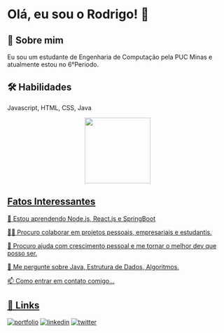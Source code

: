 
# Olá, eu sou o Rodrigo! 👋


## 🚀 Sobre mim
Eu sou um estudante de Engenharia de Computação pela PUC Minas e atualmente estou no 6°Periodo.


## 🛠 Habilidades
Javascript, HTML, CSS, Java

<div align="center">
  <a href="https://github.com/RodrigoPretes">
  <img height="150em" src="https://github-readme-stats.vercel.app/api/top-langs/?username=RodrigoPretes&layout=compact&langs_count=7&theme=dracula"/>
</div>


## Fatos Interessantes

🧠 Estou aprendendo Node.js, React.js e SpringBoot

👯‍♀️ Procuro colaborar em projetos pessoais, empresariais e estudantis. 

🤔 Procuro ajuda com crescimento pessoal e me tornar o melhor dev que posso ser.

💬 Me pergunte sobre Java, Estrutura de Dados, Algoritmos.

📫 Como entrar em contato comigo...




## 🔗 Links
[![portfolio](https://img.shields.io/badge/my_portfolio-000?style=for-the-badge&logo=ko-fi&logoColor=white)](https://github.com/RodrigoPretes?tab=repositories)
[![linkedin](https://img.shields.io/badge/linkedin-0A66C2?style=for-the-badge&logo=linkedin&logoColor=white)](https://www.linkedin.com/in/rodrigo-pretes-71a82a192/)
[![twitter](https://img.shields.io/badge/twitter-1DA1F2?style=for-the-badge&logo=twitter&logoColor=white)](https://twitter.com/rodrigopretes)

